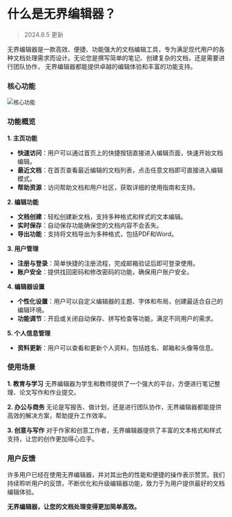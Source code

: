 # 什么是无界编辑器？

> 2024.8.5 更新

无界编辑器是一款高效、便捷、功能强大的文档编辑工具，专为满足现代用户的各种文档处理需求而设计。无论您是撰写简单的笔记、创建复杂的文档，还是需要进行团队协作， 无界编辑器都能提供卓越的编辑体验和丰富的功能支持。





### 核心功能
<img src="https://cdn.jsdelivr.net/gh/lijiandao/picgohub@main/20240805134854.png" alt="核心功能" style="zoom:90%;" /></br>

### 功能概览</br>

**1. 主页功能**
- **快速访问**：用户可以通过首页上的快捷按钮直接进入编辑页面，快速开始文档编辑。
- **最近文档**：在首页查看最近编辑的文档列表，点击任意文档即可直接进入编辑模式。
- **帮助资源**：访问帮助文档和用户社区，获取详细的使用指南和支持。

**2. 编辑功能**
- **文档创建**：轻松创建新文档，支持多种格式和样式的文本编辑。
- **实时保存**：自动保存功能确保您的文档内容不会丢失。
- **导出功能**：支持将文档导出为多种格式，包括PDF和Word。

**3. 用户管理**
- **注册与登录**：简单快捷的注册流程，完成邮箱验证后即可登录使用。
- **账户安全**：提供找回密码和修改密码的功能，确保用户账户安全。

**4. 编辑器设置**
- **个性化设置**：用户可以自定义编辑器的主题、字体和布局，创建最适合自己的编辑环境。
- **功能调节**：开启或关闭自动保存、拼写检查等功能，满足不同用户的需求。

**5. 个人信息管理**
- **资料更新**：用户可以查看和更新个人资料，包括姓名、邮箱和头像等信息。

### 使用场景

**1. 教育与学习**
无界编辑器为学生和教师提供了一个强大的平台，方便进行笔记整理、论文写作和作业提交。

**2. 办公与商务**
无论是写报告、做计划，还是进行团队协作，无界编辑器都能提供高效的解决方案，帮助提升工作效率。

**3. 创意与写作**
对于作家和创意工作者，无界编辑器提供了丰富的文本格式和样式支持，让您的创作更加得心应手。

### 用户反馈

许多用户已经在使用无界编辑器，并对其出色的性能和便捷的操作表示赞赏。我们持续聆听用户的反馈，不断优化和升级编辑器功能，致力于为用户提供最好的文档编辑体验。

**无界编辑器，让您的文档处理变得更加简单高效。**